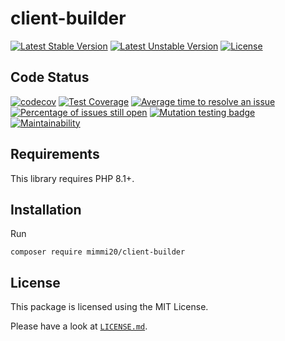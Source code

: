 # client-builder

[![Latest Stable Version](https://poser.pugx.org/mimmi20/client-builder/v/stable?format=flat-square)](https://packagist.org/packages/mimmi20/client-builder)
[![Latest Unstable Version](https://poser.pugx.org/mimmi20/client-builder/v/unstable?format=flat-square)](https://packagist.org/packages/mimmi20/client-builder)
[![License](https://poser.pugx.org/mimmi20/client-builder/license?format=flat-square)](https://packagist.org/packages/mimmi20/client-builder)

## Code Status

[![codecov](https://codecov.io/gh/mimmi20/client-builder/branch/master/graph/badge.svg)](https://codecov.io/gh/mimmi20/client-builder)
[![Test Coverage](https://api.codeclimate.com/v1/badges/c857f5284db17151d092/test_coverage)](https://codeclimate.com/github/mimmi20/client-builder/test_coverage)
[![Average time to resolve an issue](https://isitmaintained.com/badge/resolution/mimmi20/client-builder.svg)](https://isitmaintained.com/project/mimmi20/client-builder "Average time to resolve an issue")
[![Percentage of issues still open](https://isitmaintained.com/badge/open/mimmi20/client-builder.svg)](https://isitmaintained.com/project/mimmi20/client-builder "Percentage of issues still open")
[![Mutation testing badge](https://img.shields.io/endpoint?style=flat&url=https%3A%2F%2Fbadge-api.stryker-mutator.io%2Fgithub.com%2Fmimmi20%2Fclient-builder%2Fmaster)](https://dashboard.stryker-mutator.io/reports/github.com/mimmi20/client-builder/master)
[![Maintainability](https://api.codeclimate.com/v1/badges/c857f5284db17151d092/maintainability)](https://codeclimate.com/github/mimmi20/client-builder/maintainability)

## Requirements

This library requires PHP 8.1+.

## Installation

Run

```shell
composer require mimmi20/client-builder
```

## License

This package is licensed using the MIT License.

Please have a look at [`LICENSE.md`](LICENSE.md).
